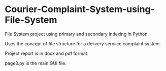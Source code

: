 # Courier-Complaint-System-using-File-System
File System project using primary and secondary indexing in Python

Uses the concept of file structure for a delivery serviice complaint system.

Project report is in docx and pdf format.

page3.py is the main GUI file.
